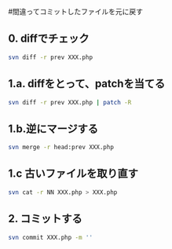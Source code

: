 ﻿#間違ってコミットしたファイルを元に戻す

## 0. diffでチェック

```bash
svn diff -r prev XXX.php
```

## 1.a. diffをとって、patchを当てる

```bash
svn diff -r prev XXX.php | patch -R
```

## 1.b.逆にマージする

```bash
svn merge -r head:prev XXX.php
```

## 1.c 古いファイルを取り直す

```bash
svn cat -r NN XXX.php > XXX.php
```

## 2. コミットする

```bash
svn commit XXX.php -m ''
```
